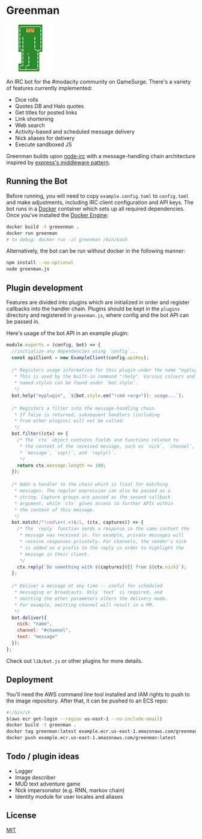 # Greenman

![](greenman.png)

An IRC bot for the #modacity community on GameSurge. There's a variety of features currently implemented:

* Dice rolls
* Quotes DB and Halo quotes
* Get titles for posted links
* Link shortening
* Web search
* Activity-based and scheduled message delivery
* Nick aliases for delivery
* Execute sandboxed JS

Greenman builds upon [node-irc](https://github.com/martynsmith/node-irc) with a message-handling chain architecture inspired by [express's middleware pattern](http://expressjs.com/).

## Running the Bot
Before running, you will need to copy `example.config.toml` to `config.toml` and make adjustments, including IRC client configuration and API keys. The bot runs in a [Docker](https://www.docker.com/) container which sets up all required dependencies. Once you've installed the [Docker Engine](https://docs.docker.com/engine/installation/):

```sh
docker build -t greeenman .
docker run greenman
# to debug: docker run -it greenman /bin/bash
```

Alternatively, the bot can be run without docker in the following manner:
```sh
npm install --no-optional
node greenman.js
```

## Plugin development
Features are divided into plugins which are initialized in order and register callbacks into the handler chain. Plugins should be kept in the `plugins` directory and registered in `greenman.js`, where config and the bot API can be passed in.

Here's usage of the bot API in an example plugin:

```js
module.exports = (config, bot) => {
  //initialize any dependencies using `config`...
  const apiClient = new ExampleClient(config.apiKey);

  /* Registers usage information for this plugin under the name "myplugin".
   * This is used by the built-in command "!help". Various colours and
   * named styles can be found under `bot.style`.
   */
  bot.help("myplugin", `${bot.style.em("!cmd <arg>")}: usage...`);

  /* Registers a filter into the message-handling chain.
   * If false is returned, subsequent handlers (including
   * from other plugins) will not be called.
   */
  bot.filter((ctx) => {
    /* The `ctx` object contains fields and functions related to
     * the context of the received message, such as `nick`, `channel`,
     * `message`, `say()`, and `reply()`.
     */
    return ctx.message.length <= 100;
  });

  /* Adds a handler to the chain which is final for matching
   * messages. The regular expression can also be passed as a
   * string. Capture groups are passed as the second callback
   * argument, while `ctx` gives access to further APIs within
   * the context of this message.
   */
  bot.match(/^!cmd\s+(.+)$/i, (ctx, captures)) => {
    /* The `reply` function sends a response in the same context the
     * message was received in. For example, private messages will
     * receive responses privately. For channels, the sender's nick
     * is added as a prefix to the reply in order to highlight the
     * message in their client.
     */
    ctx.reply(`Do something with ${captures[0]} from ${ctx.nick}`);
  };

  /* Deliver a message at any time -- useful for scheduled
   * messaging or broadcasts. Only `text` is required, and
   * omitting the other parameters alters the delivery mode.
   * For example, omitting channel will result in a PM.
   */
  bot.deliver({
    nick: "name",
    channel: "#channel",
    text: "message"
  });
};
```

Check out `lib/bot.js` or other plugins for more details.

## Deployment
You'll need the AWS command line tool installed and IAM rights to push to the image repository. After that, it can be pushed to an ECS repo:

```sh
#!/bin/sh
$(aws ecr get-login --region us-east-1 --no-include-email)
docker build -t greenman .
docker tag greenman:latest example.ecr.us-east-1.amazonaws.com/greenman:latest
docker push example.ecr.us-east-1.amazonaws.com/greenman:latest
```

## Todo / plugin ideas

* Logger
* Image describer
* MUD text adventure game
* Nick impersonator (e.g. RNN, markov chain)
* Identity module for user locales and aliases

## License
[MIT](http://opensource.org/licenses/mit-license.php)
